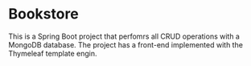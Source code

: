 # Bookstore

This is a Spring Boot project that perfomrs all CRUD operations with a MongoDB database.
The project has a front-end implemented with the Thymeleaf template engin.

